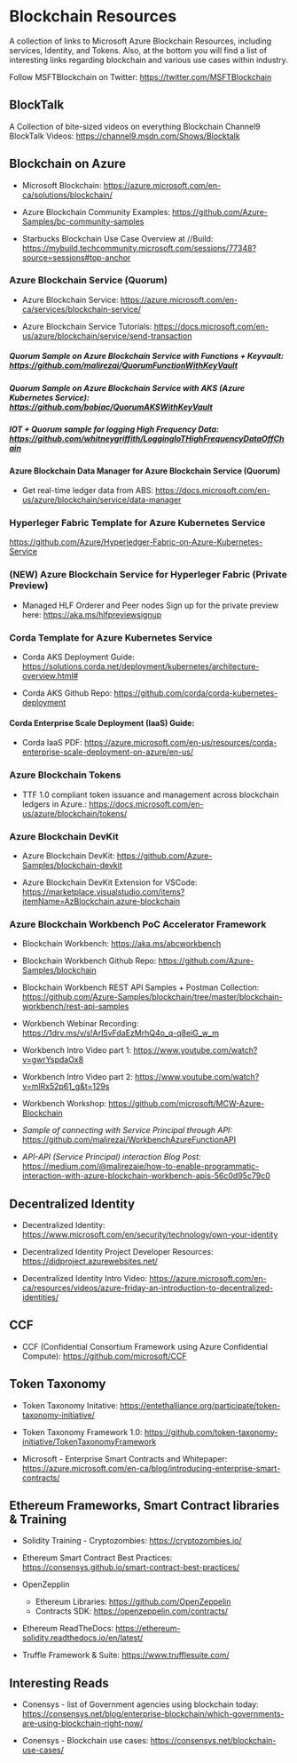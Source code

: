 # Blockchain Resources
A collection of links to Microsoft Azure Blockchain Resources, including services, Identity, and Tokens. Also, at the bottom you will find a list of interesting links regarding blockchain and various use cases within industry.

Follow MSFTBlockchain on Twitter: https://twitter.com/MSFTBlockchain

## BlockTalk

A Collection of bite-sized videos on everything Blockchain
Channel9 BlockTalk Videos: https://channel9.msdn.com/Shows/Blocktalk

## Blockchain on Azure

- Microsoft Blockchain: https://azure.microsoft.com/en-ca/solutions/blockchain/

- Azure Blockchain Community Examples: https://github.com/Azure-Samples/bc-community-samples

- Starbucks Blockchain Use Case Overview at //Build: https://mybuild.techcommunity.microsoft.com/sessions/77348?source=sessions#top-anchor

### Azure Blockchain Service (Quorum)

- Azure Blockchain Service: https://azure.microsoft.com/en-ca/services/blockchain-service/

- Azure Blockchain Service Tutorials: https://docs.microsoft.com/en-us/azure/blockchain/service/send-transaction

##### Quorum Sample on Azure Blockchain Service with Functions + Keyvault: https://github.com/malirezai/QuorumFunctionWithKeyVault

##### Quorum Sample on Azure Blockchain Service with AKS (Azure Kubernetes Service): https://github.com/bobjac/QuorumAKSWithKeyVault

##### IOT + Quorum sample for logging High Frequency Data: https://github.com/whitneygriffith/LoggingIoTHighFrequencyDataOffChain

#### Azure Blockchain Data Manager for Azure Blockchain Service (Quorum)
- Get real-time ledger data from ABS: https://docs.microsoft.com/en-us/azure/blockchain/service/data-manager

### Hyperleger Fabric Template for Azure Kubernetes Service
https://github.com/Azure/Hyperledger-Fabric-on-Azure-Kubernetes-Service

### (NEW) Azure Blockchain Service for Hyperleger Fabric (Private Preview)
- Managed HLF Orderer and Peer nodes Sign up for the private preview here: https://aka.ms/hlfpreviewsignup 

### Corda Template for Azure Kubernetes Service
- Corda AKS Deployment Guide: https://solutions.corda.net/deployment/kubernetes/architecture-overview.html#

- Corda AKS Github Repo: https://github.com/corda/corda-kubernetes-deployment

#### Corda Enterprise Scale Deployment (IaaS) Guide: 
- Corda IaaS PDF: https://azure.microsoft.com/en-us/resources/corda-enterprise-scale-deployment-on-azure/en-us/

### Azure Blockchain Tokens 

- TTF 1.0 compliant token issuance and management across blockchain ledgers in Azure.: https://docs.microsoft.com/en-us/azure/blockchain/tokens/

### Azure Blockchain DevKit

- Azure Blockchain DevKit: https://github.com/Azure-Samples/blockchain-devkit

- Azure Blockchain DevKit Extension for VSCode: https://marketplace.visualstudio.com/items?itemName=AzBlockchain.azure-blockchain


### Azure Blockchain Workbench PoC Accelerator Framework

- Blockchain Workbench: https://aka.ms/abcworkbench

- Blockchain Workbench Github Repo: https://github.com/Azure-Samples/blockchain

- Blockchain Workbench REST API Samples + Postman Collection: https://github.com/Azure-Samples/blockchain/tree/master/blockchain-workbench/rest-api-samples

- Workbench Webinar Recording: https://1drv.ms/v/s!ArI5vFdaEzMrhQ4o_q-q8eiG_w_m

- Workbench Intro Video part 1: https://www.youtube.com/watch?v=gwrYspdaOx8

- Workbench Intro Video part 2: https://www.youtube.com/watch?v=mlRx52p61_g&t=129s

- Workbench Workshop: https://github.com/microsoft/MCW-Azure-Blockchain

- *Sample of connecting with Service Principal through API:* https://github.com/malirezai/WorkbenchAzureFunctionAPI

- *API-API (Service Principal) interaction Blog Post:* https://medium.com/@malirezaie/how-to-enable-programmatic-interaction-with-azure-blockchain-workbench-apis-56c0d95c79c0


## Decentralized Identity

- Decentralized Identity: https://www.microsoft.com/en/security/technology/own-your-identity

- Decentralized Identity Project Developer Resources: https://didproject.azurewebsites.net/

- Decentralized Identity Intro Video: https://azure.microsoft.com/en-ca/resources/videos/azure-friday-an-introduction-to-decentralized-identities/

## CCF 

- CCF (Confidential Consortium Framework using Azure Confidential Compute): https://github.com/microsoft/CCF

## Token Taxonomy 

- Token Taxonomy Initative: https://entethalliance.org/participate/token-taxonomy-initiative/

- Token Taxonomy Framework 1.0: https://github.com/token-taxonomy-initiative/TokenTaxonomyFramework

- Microsoft - Enterprise Smart Contracts and Whitepaper: https://azure.microsoft.com/en-ca/blog/introducing-enterprise-smart-contracts/

## Ethereum Frameworks, Smart Contract libraries & Training 

- Solidity Training - Cryptozombies: https://cryptozombies.io/

- Ethereum Smart Contract Best Practices: https://consensys.github.io/smart-contract-best-practices/

- OpenZepplin
  - Ethereum Libraries: https://github.com/OpenZeppelin
  - Contracts SDK: https://openzeppelin.com/contracts/

- Ethereum ReadTheDocs: https://ethereum-solidity.readthedocs.io/en/latest/

- Truffle Framework & Suite: https://www.trufflesuite.com/

## Interesting Reads

- Conensys - list of Government agencies using blockchain today: https://consensys.net/blog/enterprise-blockchain/which-governments-are-using-blockchain-right-now/

- Conensys - Blockchain use cases: https://consensys.net/blockchain-use-cases/
